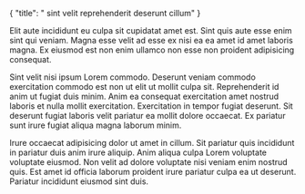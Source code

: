 {
  "title": " sint velit reprehenderit deserunt cillum"
}

Elit aute incididunt eu culpa sit cupidatat amet est. Sint quis aute esse enim sint qui veniam. Magna esse velit ad esse ex nisi ea ea amet id amet laboris magna. Ex eiusmod est non enim ullamco non esse non proident adipisicing consequat.

Sint velit nisi ipsum Lorem commodo. Deserunt veniam commodo exercitation commodo est non ut elit ut mollit culpa sit. Reprehenderit id anim ut fugiat duis minim. Anim ea consequat exercitation amet nostrud laboris et nulla mollit exercitation. Exercitation in tempor fugiat deserunt. Sit deserunt fugiat laboris velit pariatur ea mollit dolore occaecat. Ex pariatur sunt irure fugiat aliqua magna laborum minim.

Irure occaecat adipisicing dolor ut amet in cillum. Sit pariatur quis incididunt in pariatur duis anim irure aliquip. Anim aliqua culpa Lorem voluptate voluptate eiusmod. Non velit ad dolore voluptate nisi veniam enim nostrud quis. Est amet id officia laborum proident irure pariatur culpa ea ut deserunt. Pariatur incididunt eiusmod sint duis.